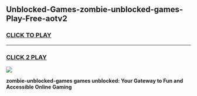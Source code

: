 
## Unblocked-Games-zombie-unblocked-games-Play-Free-aotv2
<h3>
<a href="https://premium76.site?title=zombie-unblocked-games&ref=23A">CLICK TO PLAY</a></h3>
<hr>

<h3>
<a href="https://premium76.site?title=zombie-unblocked-games&ref=23A">CLICK 2 PLAY</a>
  
</h3>

<a href="https://premium76.site?title=zombie-unblocked-games&ref=23A"><img src="https://clearcache.store/games.png"></a>


**zombie-unblocked-games games unblocked: Your Gateway to Fun and Accessible Online Gaming**
